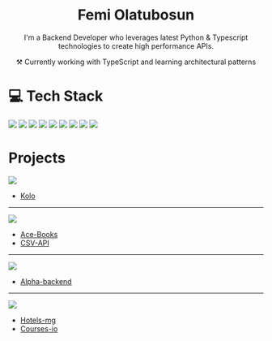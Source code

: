<h1 align="center">Femi Olatubosun </h1>
<p align="center">I'm a Backend Developer who leverages latest Python & Typescript technologies to create high performance APIs.
</p> 
<p align="center"> ⚒ Currently working with TypeScript and learning architectural patterns</p>

### 
# 💻 Tech Stack

<p align="left">
<img src="https://img.shields.io/badge/Python-.py-blue" />
<img src="https://img.shields.io/badge/Typescript-.ts-blue" />
<img src="https://img.shields.io/badge/Express-.ts-red" />
<img src="https://img.shields.io/badge/FastAPI-.py-teal" />
<img src="https://img.shields.io/badge/NestJS-.ts-red" />
<img src="https://img.shields.io/badge/Django-.py-green" />
<img src="https://img.shields.io/badge/Flask-.py-black" />
<img src="https://img.shields.io/badge/React-.ts-cyan" />
<img src="https://img.shields.io/badge/Docker-white" />

<p>

# Projects
  
  
<p align="left">
<img src="https://img.shields.io/badge/Express-.ts-red" />
</p>

- [Kolo](https://github.com/femiolatubosun/kolo)
----

<p align="left">
<img src="https://img.shields.io/badge/FastAPI-py-teal" />
</p>

- [Ace-Books](https://github.com/femiolatubosun/ace-books)
- [CSV-API](https://github.com/femiolatubosun/csv-api)
-----

<p align="left">
<img src="https://img.shields.io/badge/NestJS-ts-red" />
</p>

- [Alpha-backend](https://github.com/femiolatubosun/alpha-backend)

-----
<p align="left">
<img src="https://img.shields.io/badge/Django-py-green" />
</p>

- [Hotels-mg](https://github.com/femiolatubosun/hotels-mg)
- [Courses-io](https://github.com/femiolatubosun/courses-io)





